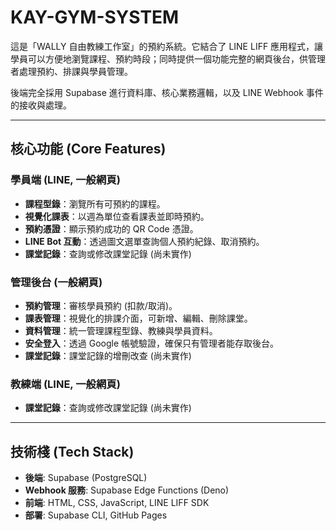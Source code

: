 # KAY-GYM-SYSTEM

這是「WALLY 自由教練工作室」的預約系統。它結合了 LINE LIFF 應用程式，讓學員可以方便地瀏覽課程、預約時段；同時提供一個功能完整的網頁後台，供管理者處理預約、排課與學員管理。

後端完全採用 Supabase 進行資料庫、核心業務邏輯，以及 LINE Webhook 事件的接收與處理。

---

## 核心功能 (Core Features)

### 學員端 (LINE, 一般網頁)
*   **課程型錄**：瀏覽所有可預約的課程。
*   **視覺化課表**：以週為單位查看課表並即時預約。
*   **預約憑證**：顯示預約成功的 QR Code 憑證。
*   **LINE Bot 互動**：透過圖文選單查詢個人預約紀錄、取消預約。
*   **課堂記錄**：查詢或修改課堂記錄 (尚未實作)

### 管理後台 (一般網頁)
*   **預約管理**：審核學員預約 (扣款/取消)。
*   **課表管理**：視覺化的排課介面，可新增、編輯、刪除課堂。
*   **資料管理**：統一管理課程型錄、教練與學員資料。
*   **安全登入**：透過 Google 帳號驗證，確保只有管理者能存取後台。
*   **課堂記錄**：課堂記錄的增刪改查 (尚未實作)

### 教練端 (LINE, 一般網頁)
*   **課堂記錄**：查詢或修改課堂記錄 (尚未實作)

---

## 技術棧 (Tech Stack)

*   **後端**: Supabase (PostgreSQL)
*   **Webhook 服務**: Supabase Edge Functions (Deno)
*   **前端**: HTML, CSS, JavaScript, LINE LIFF SDK
*   **部署**: Supabase CLI, GitHub Pages
